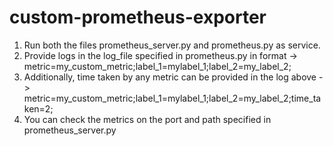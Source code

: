# custom-prometheus-exporter
1. Run both the files prometheus_server.py and prometheus.py as service.
2. Provide logs in the log_file specified in prometheus.py in format -> metric=my_custom_metric;label_1=mylabel_1;label_2=my_label_2;
3. Additionally, time taken by any metric can be provided in the log above -> metric=my_custom_metric;label_1=mylabel_1;label_2=my_label_2;time_taken=2;
4. You can check the metrics on the port and path specified in prometheus_server.py
